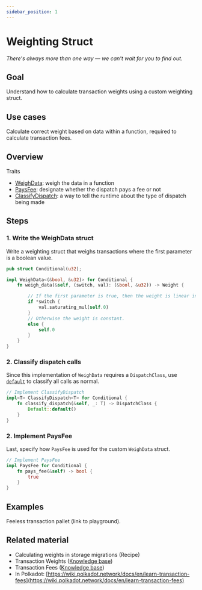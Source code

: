 ```yaml
---
sidebar_position: 1
---
```


# Weighting Struct
_There's always more than one way &mdash; we can't wait for you to find out._ 

## Goal

Understand how to calculate transaction weights using a custom weighting struct.

## Use cases
Calculate correct weight based on data within a function, required to calculate transaction fees.

## Overview

Traits

- [WeighData](https://substrate.dev/rustdocs/v3.0.0/frame_support/weights/trait.WeighData.html#impl-WeighData%3CT%3E-for-(Weight%2C%20DispatchClass%2C%20Pays)): weigh the data in a function
- [PaysFee](https://substrate.dev/rustdocs/v3.0.0/frame_support/weights/trait.PaysFee.html): designate whether the dispatch pays a fee or not
- [ClassifyDispatch](https://substrate.dev/rustdocs/v3.0.0/frame_support/weights/trait.ClassifyDispatch.html): a way to tell the runtime about the type of dispatch being made

## Steps
### 1. Write the WeighData struct

Write a weighting struct that weighs transactions where the first parameter is a boolean value. 

```rust
pub struct Conditional(u32);

impl WeighData<(&bool, &u32)> for Conditional {
    fn weigh_data(&self, (switch, val): (&bool, &u32)) -> Weight {

        // If the first parameter is true, then the weight is linear in the second parameter.
        if *switch {
            val.saturating_mul(self.0)
        }
        // Otherwise the weight is constant.
        else {
            self.0
        }
    }
}
```

### 2. Classify dispatch calls
Since this implementation of `WeighData` requires a `DispatchClass`, use [`default`](https://substrate.dev/rustdocs/v3.0.0/frame_support/weights/enum.DispatchClass.html) to classify all calls as normal. 

```rust
// Implement ClassifyDispatch
impl<T> ClassifyDispatch<T> for Conditional {
    fn classify_dispatch(&self, _: T) -> DispatchClass {
        Default::default()
    }
}
```
### 2. Implement PaysFee
Last, specify how `PaysFee` is used for the custom `WeighData` struct.

```rust
// Implement PaysFee
impl PaysFee for Conditional {
    fn pays_fee(&self) -> bool {
        true
    }
}
```

## Examples
Feeless transaction pallet (link to playground).

## Related material

- Calculating weights in storage migrations (Recipe)
- Transaction Weights ([Knowledge base](https://substrate.dev/docs/en/knowledgebase/learn-substrate/weight))
- Transaction Fees ([Knowledge base](https://substrate.dev/docs/en/knowledgebase/runtime/fees))
- In Polkadot: [https://wiki.polkadot.network/docs/en/learn-transaction-fees](https://wiki.polkadot.network/docs/en/learn-transaction-fees)
